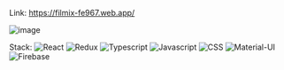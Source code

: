 Link: https://filmix-fe967.web.app/

![image](https://user-images.githubusercontent.com/64471555/111986645-4a327580-8b1f-11eb-876d-f661ddc0b9df.png)

Stack:
![React](https://img.shields.io/badge/-REACT-282c34?style=for-the-badge&logo=react)
![Redux](https://img.shields.io/badge/-Redux-282c34?style=for-the-badge&logo=Redux)
![Typescript](https://img.shields.io/badge/-Typescript-282c34?style=for-the-badge&logo=Typescript)
![Javascript](https://img.shields.io/badge/-Javascript-282c34?style=for-the-badge&logo=Javascript)
![CSS](https://img.shields.io/badge/-CSS-282c34?style=for-the-badge&logo=css3)
![Material-UI](https://img.shields.io/badge/-Material.UI-282c34?style=for-the-badge&logo=Material-UI)
![Firebase](https://img.shields.io/badge/-Firebase-282c34?style=for-the-badge&logo=firebase)

